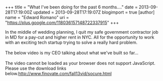 +++
title = "What I've been doing for the past 6 months...."
date = 2013-09-28T17:19:00Z
updated = 2013-09-28T17:19:07Z
blogimport = true 
[author]
	name = "Edward Romano"
	uri = "https://plus.google.com/118036157148722337915"
+++

In the middle of wedding planning, I quit my safe government contractor job in MD for a pay-cut and higher rent in NYC. All for the opportunity to work with an exciting tech startup trying to solve a really hard problem.<br /><br />The below video is my CEO talking about what we've built so far...<br /><br /><script src="http://finovate.com/player/?width=960&amp;height=540&amp;video=%2Ffall13vid%2Fvideos%2FSocure.mov" type="text/javascript"></script><noscript>The video cannot be loaded as your browser does not support JavaScript. Please use the download links below.</noscript>http://www.finovate.com/fall13vid/socure.html
